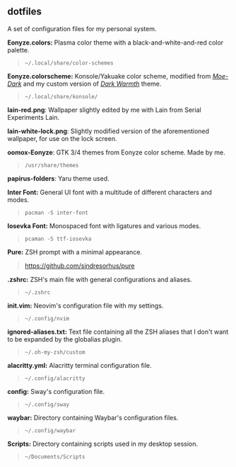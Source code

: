## dotfiles

A set of configuration files for my personal system.

**Eonyze.colors:** Plasma color theme with a black-and-white-and-red color palette.

> `~/.local/share/color-schemes`

**Eonyze.colorscheme:** Konsole/Yakuake color scheme, modified from [_Moe-Dark_](https://store.kde.org/p/1378415) and my custom version of [_Dark Warmth_](https://store.kde.org/p/1283955/) theme.

> `~/.local/share/konsole/`

**lain-red.png**: Wallpaper slightly edited by me with Lain from Serial Experiments Lain.

**lain-white-lock.png**: Slightly modified version of the aforementioned wallpaper, for use on the lock screen.

**oomox-Eonyze**: GTK 3/4 themes from Eonyze color scheme. Made by me.

> `/usr/share/themes`

**papirus-folders**: Yaru theme used.

**Inter Font:** General UI font with a multitude of different characters and modes.

> `pacman -S inter-font`

**Iosevka Font:** Monospaced font with ligatures and various modes.

> `pcaman -S ttf-iosevka`

**Pure:** ZSH prompt with a minimal appearance.

> <https://github.com/sindresorhus/pure>

**.zshrc:** ZSH's main file with general configurations and aliases.

> `~/.zshrc`

**init.vim:** Neovim's configuration file with my settings.

> `~/.config/nvim`

**ignored-aliases.txt:** Text file containing all the ZSH aliases that I don't want to be expanded by the globalias plugin.

> `~/.oh-my-zsh/custom`

**alacritty.yml:** Alacritty terminal configuration file.

> `~/.config/alacritty`

**config:** Sway's configuration file.

> `~/.config/sway`

**waybar:** Directory containing Waybar's configuration files.

> `~/.config/waybar`

**Scripts:** Directory containing scripts used in my desktop session.

> `~/Documents/Scripts`
